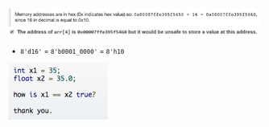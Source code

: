 ![](assets/piazza_Q-5256f.png)
![](assets/piazza_Q-52fab.png)
+ `8'd16'` = `8'b0001_0000'` = `8'h10`


![](assets/piazza_Q-840d0.png)
